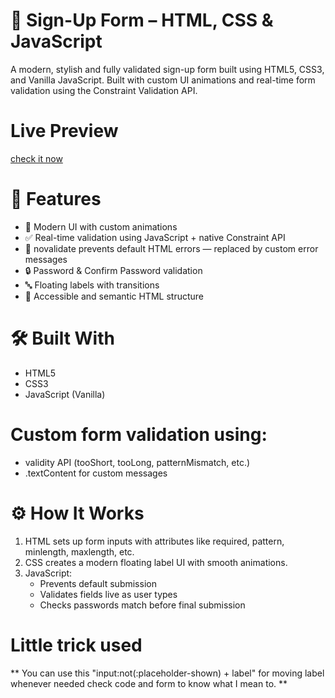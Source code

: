 # 📄 Sign-Up Form – HTML, CSS & JavaScript

A modern, stylish and fully validated sign-up form built using HTML5, CSS3, and Vanilla JavaScript.
Built with custom UI animations and real-time form validation using the Constraint Validation API.


# Live Preview

[check it now](https://exceptional-sign-up-form.netlify.app/)


# 🚀 Features

- 🎨 Modern UI with custom animations
- ✅ Real-time validation using JavaScript + native Constraint API
- 📵 novalidate prevents default HTML errors — replaced by custom error messages
- 🔒 Password & Confirm Password validation
- 🔤 Floating labels with transitions
- 🌈 Accessible and semantic HTML structure


# 🛠️ Built With

- HTML5
- CSS3
- JavaScript (Vanilla)


# Custom form validation using:

- validity API (tooShort, tooLong, patternMismatch, etc.)
- .textContent for custom messages


# ⚙️ How It Works

1. HTML sets up form inputs with attributes like required, pattern, minlength, maxlength, etc.
2. CSS creates a modern floating label UI with smooth animations.
3. JavaScript:
    - Prevents default submission
    - Validates fields live as user types
    - Checks passwords match before final submission


# Little trick used

** You can use this "input:not(:placeholder-shown) + label" for moving label whenever needed check code and form to know what I mean to. **
